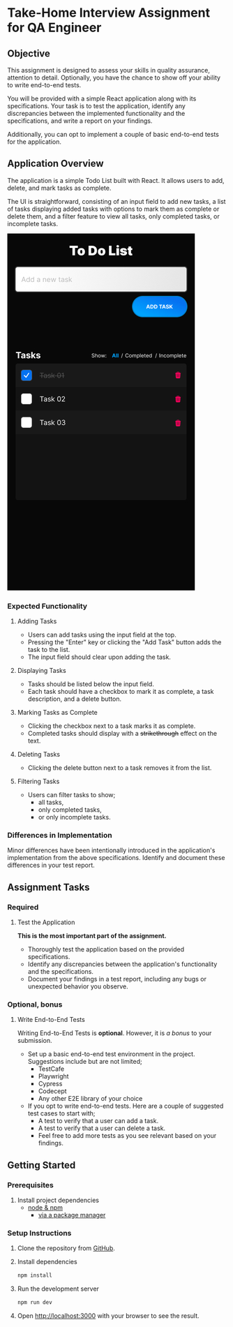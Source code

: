 # Take-Home Interview Assignment for QA Engineer

## Objective

This assignment is designed to assess your skills in quality assurance, attention to detail. Optionally, you have the chance to show off your ability to write end-to-end tests.

You will be provided with a simple React application along with its specifications. Your task is to test the application, identify any discrepancies between the implemented functionality and the specifications, and write a report on your findings.

Additionally, you can opt to implement a couple of basic end-to-end tests for the application.

## Application Overview

The application is a simple Todo List built with React. It allows users to add, delete, and mark tasks as complete.

The UI is straightforward, consisting of an input field to add new tasks, a list of tasks displaying added tasks with options to mark them as complete or delete them, and a filter feature to view all tasks, only completed tasks, or incomplete tasks.

![Design Comp](./resources/design-comp.jpg)

### Expected Functionality

1. Adding Tasks
    * Users can add tasks using the input field at the top.
    * Pressing the "Enter" key or clicking the "Add Task" button adds the task to the list.
    * The input field should clear upon adding the task.

2. Displaying Tasks
    * Tasks should be listed below the input field.
    * Each task should have a checkbox to mark it as complete, a task description, and a delete button.

3. Marking Tasks as Complete
    * Clicking the checkbox next to a task marks it as complete.
    * Completed tasks should display with a ~~strikethrough~~ effect on the text.

4. Deleting Tasks
    * Clicking the delete button next to a task removes it from the list.

5. Filtering Tasks
    * Users can filter tasks to show;
      * all tasks,
      * only completed tasks,
      * or only incomplete tasks.

### Differences in Implementation

Minor differences have been intentionally introduced in the application's implementation from the above specifications. Identify and document these differences in your test report.

## Assignment Tasks

### Required

1. Test the Application

    **This is the most important part of the assignment.**

    * Thoroughly test the application based on the provided specifications.
    * Identify any discrepancies between the application's functionality and the specifications.
    * Document your findings in a test report, including any bugs or unexpected behavior you observe.

### Optional, bonus

1. Write End-to-End Tests

    Writing End-to-End Tests is **optional**. However, it is _a bonus_ to your submission.

    * Set up a basic end-to-end test environment in the project. Suggestions include but are not limited;
        * TestCafe
        * Playwright
        * Cypress
        * Codecept
        * Any other E2E library of your choice
    * If you opt to write end-to-end tests. Here are a couple of suggested test cases to start with;
        * A test to verify that a user can add a task.
        * A test to verify that a user can delete a task.
        * Feel free to add more tests as you see relevant based on your findings.

## Getting Started

### Prerequisites

1. Install project dependencies
    * [node & npm](https://nodejs.org/en)
        * [via a package manager](https://nodejs.org/en/download/package-manager)

### Setup Instructions

1. Clone the repository from [GitHub](https://github.com/scarf-sh/qa-eng-take-home).
2. Install dependencies

    ```bash
    npm install
    ```

3. Run the development server

    ```bash
    npm run dev
    ```

4. Open [http://localhost:3000](http://localhost:3000) with your browser to see the result.

